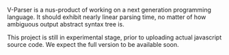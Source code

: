 V-Parser is a nus-product of working on a next generation programming language. It should exhibit nearly linear parsing time, no matter of how ambiguous output abstract syntax tree is.

This project is still in experimental stage, prior to uploading actual javascript source code. We expect the full version to be available soon.
